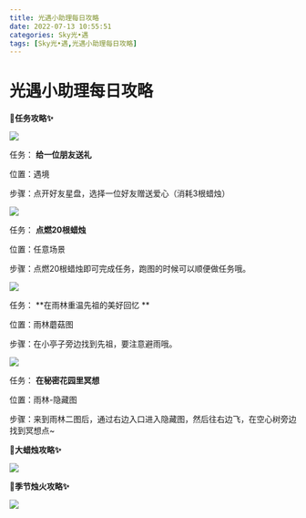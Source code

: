 ```yaml
---
title: 光遇小助理每日攻略
date: 2022-07-13 10:55:51
categories: Sky光•遇
tags: [Sky光•遇,光遇小助理每日攻略]
---
```

# 光遇小助理每日攻略
**🎉任务攻略✨**

![](https://ok.166.net/reunionpub/ds/kol/20220713/000348-4s6p0hb1si.png)

任务： **给一位朋友送礼**

位置：遇境

步骤：点开好友星盘，选择一位好友赠送爱心（消耗3根蜡烛）

![](https://ok.166.net/reunionpub/ds/kol/20220710/000134-fvaydgszle.png)

任务： **点燃20根蜡烛**

位置：任意场景

步骤：点燃20根蜡烛即可完成任务，跑图的时候可以顺便做任务哦。

  

![](https://ok.166.net/reunionpub/ds/kol/20220713/000948-v6lpqjuk42.png)

任务： **在雨林重温先祖的美好回忆  **

位置：雨林蘑菇图

步骤：在小亭子旁边找到先祖，要注意避雨哦。

![](https://ok.166.net/reunionpub/ds/kol/20220713/000429-l8rpi32hke.png)

任务： **在秘密花园里冥想**

位置：雨林-隐藏图

步骤：来到雨林二图后，通过右边入口进入隐藏图，然后往右边飞，在空心树旁边找到冥想点~

  

  

 **🎉大蜡烛攻略✨**

![](https://ok.166.net/reunionpub/ds/kol/20220713/000548-ih8jya56vz.png)

  

 **🎉季节烛火攻略✨**

![](https://ok.166.net/reunionpub/ds/kol/20220713/000738-cbgejk7l6r.png)

  

